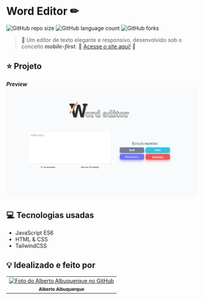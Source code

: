 # Word Editor ✏

![GitHub repo size](https://img.shields.io/github/repo-size/allbertuu/word-editor?style=for-the-badge)
![GitHub language count](https://img.shields.io/github/languages/count/allbertuu/word-editor?style=for-the-badge)
![GitHub forks](https://img.shields.io/github/forks/allbertuu/word-editor?style=for-the-badge)

> 📝 Um editor de texto elegante e responsivo, desenvolvido sob o conceito ***mobile-first***.
🚀 [Acesse o site aqui!](https://allbertuu.github.io/word-editor/) 🚀  

## ⭐ Projeto
***Preview***  
<img src="./screenshots/banner.png" alt="Imagem de vizualização do site">

## 💻 Tecnologias usadas
- JavaScript ES6
- HTML & CSS
- TailwindCSS

## 💡 Idealizado e feito por

<table>
  <tr>
    <td align="center">
      <a href="https://www.github.com/allbertuu">
        <img src="https://avatars.githubusercontent.com/u/89992304?v=4" width="100px;" alt="Foto do Alberto Albuquerque no GitHub"/><br>
        <sub>
          <b>Alberto Albuquerque</b>
        </sub>
      </a>
    </td>
  </tr>
</table>

